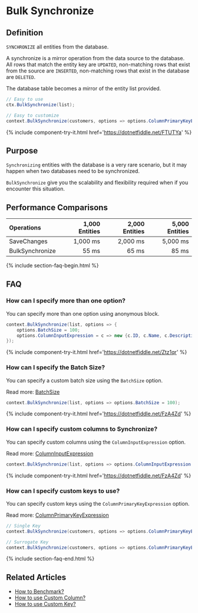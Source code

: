 # Bulk Synchronize

## Definition
`SYNCHRONIZE` all entities from the database.

A synchronize is a mirror operation from the data source to the database. All rows that match the entity key are `UPDATED`, non-matching rows that exist from the source are `INSERTED`, non-matching rows that exist in the database are `DELETED`.

The database table becomes a mirror of the entity list provided.


```csharp
// Easy to use
ctx.BulkSynchronize(list);

// Easy to customize
context.BulkSynchronize(customers, options => options.ColumnPrimaryKeyExpression = customer => customer.Code);
```
{% include component-try-it.html href='https://dotnetfiddle.net/FTUTYa' %}

## Purpose
`Synchronizing` entities with the database is a very rare scenario, but it may happen when two databases need to be synchronized.

`BulkSynchronize` give you the scalability and flexibility required when if you encounter this situation.

## Performance Comparisons

| Operations      | 1,000 Entities | 2,000 Entities | 5,000 Entities |
| :-------------- | -------------: | -------------: | -------------: |
| SaveChanges     | 1,000 ms       | 2,000 ms       | 5,000 ms       |
| BulkSynchronize | 55 ms          | 65 ms          | 85 ms          |

{% include section-faq-begin.html %}
## FAQ

### How can I specify more than one option?
You can specify more than one option using anonymous block.


```csharp
context.BulkSynchronize(list, options => {
	options.BatchSize = 100;
	options.ColumnInputExpression = c => new {c.ID, c.Name, c.Description};
});
```
{% include component-try-it.html href='https://dotnetfiddle.net/Ztz1qr' %}

### How can I specify the Batch Size?
You can specify a custom batch size using the `BatchSize` option.

Read more: [BatchSize](/batch-size)


```csharp
context.BulkSynchronize(list, options => options.BatchSize = 100);
```
{% include component-try-it.html href='https://dotnetfiddle.net/FzA4Zd' %}

### How can I specify custom columns to Synchronize?
You can specify custom columns using the `ColumnInputExpression` option.

Read more: [ColumnInputExpression](/column-input-expression)


```csharp
context.BulkSynchronize(list, options => options.ColumnInputExpression = c => new {c.Name, c.Description});
```
{% include component-try-it.html href='https://dotnetfiddle.net/FzA4Zd' %}

### How can I specify custom keys to use?
You can specify custom keys using the `ColumnPrimaryKeyExpression` option.

Read more: [ColumnPrimaryKeyExpression](/column-primary-key-expression)


```csharp
// Single Key
context.BulkSynchronize(customers, options => options.ColumnPrimaryKeyExpression = customer => customer.Code);

// Surrogate Key
context.BulkSynchronize(customers, options => options.ColumnPrimaryKeyExpression = customer => new { customer.Code1, customer.Code2 });
```
{% include section-faq-end.html %}

## Related Articles
- [How to Benchmark?](benchmark)
- [How to use Custom Column?](custom-column)
- [How to use Custom Key?](custom-key)
